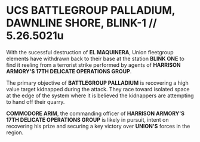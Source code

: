 # UCS BATTLEGROUP PALLADIUM, DAWNLINE SHORE, BLINK-1 // 5.26.5021u
With the sucessful destruction of **EL MAQUINERA**, Union fleetgroup elements have withdrawn back to their base at the station **BLINK ONE** to find it reeling from a terrorist strike performed by agents of **HARRISON ARMORY'S 17TH DELICATE OPERATIONS GROUP**.

The primary objective of **BATTLEGROUP PALLADIUM** is recovering a high value target kidnapped during the attack. They race toward isolated space at the edge of the system where it is believed the kidnappers are attempting to hand off their quarry.  

**COMMODORE ARIM**, the commanding officer of **HARRISON ARMORY'S 17TH DELICATE OPERATIONS GROUP** is likely in pursuit, intent on recovering his prize and securing a key victory over **UNION'S** forces in the region.
